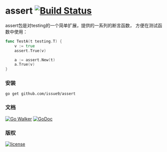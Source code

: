 assert [![Build Status](https://travis-ci.org/issue9/assert.svg?branch=master)](https://travis-ci.org/issue9/assert)
======

assert包是对testing的一个简单扩展，提供的一系列的断言函数，
方便在测试函数中使用：
```go
func TestA(t testing.T) {
    v := true
    assert.True(v)

    a := assert.New(t)
    a.True(v)
}
```

### 安装

```shell
go get github.com/issue9/assert
```


### 文档

[![Go Walker](http://gowalker.org/api/v1/badge)](http://gowalker.org/github.com/issue9/assert)
[![GoDoc](https://godoc.org/github.com/caixw/lib.go/assert?status.svg)](https://godoc.org/github.com/issue9/assert)


### 版权

[![license](http://img.shields.io/badge/license-MIT-red.svg?style=flat)](https://github.com/issue9/assert/blob/master/LICENSE)
